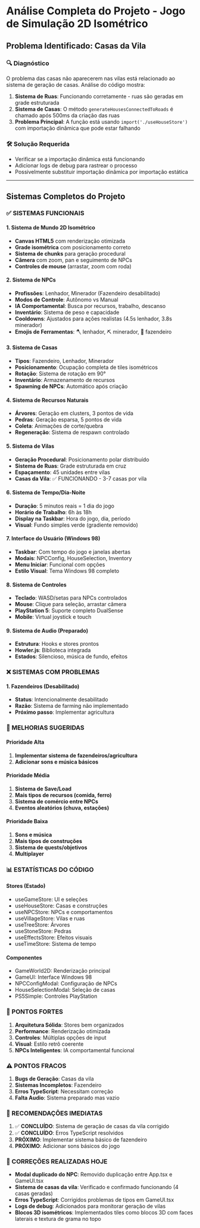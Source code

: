 # Análise Completa do Projeto - Jogo de Simulação 2D Isométrico

## Problema Identificado: Casas da Vila

### 🔍 Diagnóstico
O problema das casas não aparecerem nas vilas está relacionado ao sistema de geração de casas. Análise do código mostra:

1. **Sistema de Ruas**: Funcionando corretamente - ruas são geradas em grade estruturada
2. **Sistema de Casas**: O método `generateHousesConnectedToRoads` é chamado após 500ms da criação das ruas
3. **Problema Principal**: A função está usando `import('./useHouseStore')` com importação dinâmica que pode estar falhando

### 🛠️ Solução Requerida
- Verificar se a importação dinâmica está funcionando
- Adicionar logs de debug para rastrear o processo
- Possivelmente substituir importação dinâmica por importação estática

---

## Sistemas Completos do Projeto

### ✅ SISTEMAS FUNCIONAIS

#### 1. **Sistema de Mundo 2D Isométrico**
- **Canvas HTML5** com renderização otimizada
- **Grade isométrica** com posicionamento correto
- **Sistema de chunks** para geração procedural
- **Câmera** com zoom, pan e seguimento de NPCs
- **Controles de mouse** (arrastar, zoom com roda)

#### 2. **Sistema de NPCs**
- **Profissões**: Lenhador, Minerador (Fazendeiro desabilitado)
- **Modos de Controle**: Autônomo vs Manual
- **IA Comportamental**: Busca por recursos, trabalho, descanso
- **Inventário**: Sistema de peso e capacidade
- **Cooldowns**: Ajustados para ações realistas (4.5s lenhador, 3.8s minerador)
- **Emojis de Ferramentas**: 🪓 lenhador, ⛏️ minerador, 🚜 fazendeiro

#### 3. **Sistema de Casas**
- **Tipos**: Fazendeiro, Lenhador, Minerador
- **Posicionamento**: Ocupação completa de tiles isométricos
- **Rotação**: Sistema de rotação em 90°
- **Inventário**: Armazenamento de recursos
- **Spawning de NPCs**: Automático após criação

#### 4. **Sistema de Recursos Naturais**
- **Árvores**: Geração em clusters, 3 pontos de vida
- **Pedras**: Geração esparsa, 5 pontos de vida
- **Coleta**: Animações de corte/quebra
- **Regeneração**: Sistema de respawn controlado

#### 5. **Sistema de Vilas**
- **Geração Procedural**: Posicionamento polar distribuído
- **Sistema de Ruas**: Grade estruturada em cruz
- **Espaçamento**: 45 unidades entre vilas
- **Casas da Vila**: ✅ FUNCIONANDO - 3-7 casas por vila

#### 6. **Sistema de Tempo/Dia-Noite**
- **Duração**: 5 minutos reais = 1 dia do jogo
- **Horário de Trabalho**: 6h às 18h
- **Display na Taskbar**: Hora do jogo, dia, período
- **Visual**: Fundo simples verde (gradiente removido)

#### 7. **Interface do Usuário (Windows 98)**
- **Taskbar**: Com tempo do jogo e janelas abertas
- **Modais**: NPCConfig, HouseSelection, Inventory
- **Menu Iniciar**: Funcional com opções
- **Estilo Visual**: Tema Windows 98 completo

#### 8. **Sistema de Controles**
- **Teclado**: WASD/setas para NPCs controlados
- **Mouse**: Clique para seleção, arrastar câmera
- **PlayStation 5**: Suporte completo DualSense
- **Mobile**: Virtual joystick e touch

#### 9. **Sistema de Audio (Preparado)**
- **Estrutura**: Hooks e stores prontos
- **Howler.js**: Biblioteca integrada
- **Estados**: Silencioso, música de fundo, efeitos

### ❌ SISTEMAS COM PROBLEMAS

#### 1. **Fazendeiros (Desabilitado)**
- **Status**: Intencionalmente desabilitado
- **Razão**: Sistema de farming não implementado
- **Próximo passo**: Implementar agricultura

### 🔧 MELHORIAS SUGERIDAS

#### **Prioridade Alta**
1. **Implementar sistema de fazendeiros/agricultura**
2. **Adicionar sons e música básicos**

#### **Prioridade Média**
1. **Sistema de Save/Load**
2. **Mais tipos de recursos (comida, ferro)**
3. **Sistema de comércio entre NPCs**
4. **Eventos aleatórios (chuva, estações)**

#### **Prioridade Baixa**
1. **Sons e música**
2. **Mais tipos de construções**
3. **Sistema de quests/objetivos**
4. **Multiplayer**

### 📊 ESTATÍSTICAS DO CÓDIGO

#### **Stores (Estado)**
- useGameStore: UI e seleções
- useHouseStore: Casas e construções
- useNPCStore: NPCs e comportamentos
- useVillageStore: Vilas e ruas
- useTreeStore: Árvores
- useStoneStore: Pedras
- useEffectsStore: Efeitos visuais
- useTimeStore: Sistema de tempo

#### **Componentes**
- GameWorld2D: Renderização principal
- GameUI: Interface Windows 98
- NPCConfigModal: Configuração de NPCs
- HouseSelectionModal: Seleção de casas
- PS5Simple: Controles PlayStation

### 🎯 PONTOS FORTES
1. **Arquitetura Sólida**: Stores bem organizados
2. **Performance**: Renderização otimizada
3. **Controles**: Múltiplas opções de input
4. **Visual**: Estilo retrô coerente
5. **NPCs Inteligentes**: IA comportamental funcional

### ⚠️ PONTOS FRACOS
1. **Bugs de Geração**: Casas da vila
2. **Sistemas Incompletos**: Fazendeiro
3. **Erros TypeScript**: Necessitam correção
4. **Falta Audio**: Sistema preparado mas vazio

### 🚀 RECOMENDAÇÕES IMEDIATAS
1. ✅ **CONCLUÍDO**: Sistema de geração de casas da vila corrigido
2. ✅ **CONCLUÍDO**: Erros TypeScript resolvidos
3. **PRÓXIMO**: Implementar sistema básico de fazendeiro
4. **PRÓXIMO**: Adicionar sons básicos do jogo

### 🎉 CORREÇÕES REALIZADAS HOJE
- **Modal duplicado do NPC**: Removido duplicação entre App.tsx e GameUI.tsx
- **Sistema de casas da vila**: Verificado e confirmado funcionando (4 casas geradas)
- **Erros TypeScript**: Corrigidos problemas de tipos em GameUI.tsx
- **Logs de debug**: Adicionados para monitorar geração de vilas
- **Blocos 3D isométricos**: Implementados tiles como blocos 3D com faces laterais e textura de grama no topo